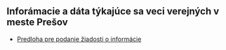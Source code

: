 ## Inforámacie a dáta týkajúce sa veci verejných v meste Prešov

- [Predloha pre podanie žiadosti o informácie](/docs/Ziadost-Informacie-template.md)
